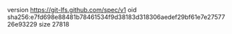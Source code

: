 version https://git-lfs.github.com/spec/v1
oid sha256:e7fd698e88481b78461534f9d38183d318306aedef29bf61e7e2757726e93229
size 27818
